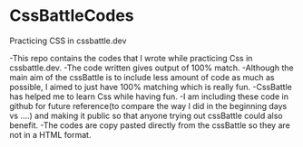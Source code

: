 # CssBattleCodes
Practicing CSS in cssbattle.dev

-This repo contains the codes that I wrote while practicing Css in cssbattle.dev. 
-The code written gives output of 100% match.
-Although the main aim of the cssBattle is to include less amount of code as much as possible, I aimed to just have 100% matching which is really fun.
-CssBattle has helped me to learn Css while having fun.
-I am including these code in github for future reference(to compare the way I did in the beginning days vs ....) and making it public so that anyone trying out   cssBattle could also benefit.
-The codes are copy pasted directly from the cssBattle so they are not in a HTML format.
